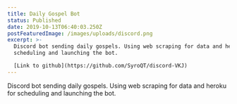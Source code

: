 ```yaml
---
title: Daily Gospel Bot
status: Published
date: 2019-10-13T06:40:03.250Z
postFeaturedImage: /images/uploads/discord.png
excerpt: >-
  Discord bot sending daily gospels. Using web scraping for data and heroku for
  scheduling and launching the bot. 

  [Link to github](https://github.com/SyroQT/discord-VKJ)
---
```

Discord bot sending daily gospels. Using web scraping for data and heroku for scheduling and launching the bot. 